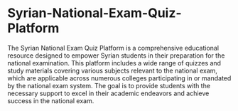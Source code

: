 # Syrian-National-Exam-Quiz-Platform

The Syrian National Exam Quiz Platform is a comprehensive educational resource designed to empower Syrian students in their preparation for the national examination. This platform includes a wide range of quizzes and study materials covering various subjects relevant to the national exam, which are applicable across numerous colleges participating in or mandated by the national exam system. The goal is to provide students with the necessary support to excel in their academic endeavors and achieve success in the national exam.